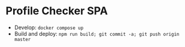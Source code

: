 # Profile Checker SPA

-   Develop: `docker compose up`
-   Build and deploy: `npm run build; git commit -a; git push origin master`
